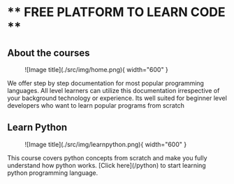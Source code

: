# ** FREE PLATFORM TO LEARN CODE **

## **About the courses**
<figure markdown>
  ![Image title](./src/img/home.png){ width="600" }
</figure>
We offer step by step documentation for most popular programming languages. All level learners can utilize this documentation irrespective of your background technology or experience. Its well suited for beginner level developers who want to learn popular programs from scratch 

## **Learn Python**
<figure markdown>
  ![Image title](./src/img/learnpython.png){ width="600" }
</figure>
This course covers python concepts from scratch and make you fully understand how python works. [Click here](/python) to start learning python programming language.